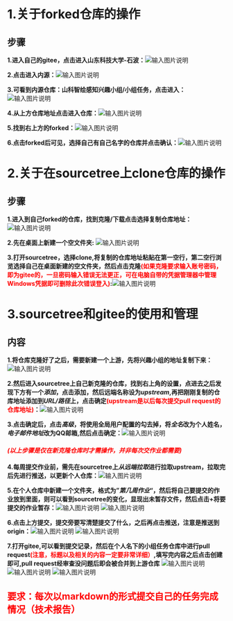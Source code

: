 # 1.关于forked仓库的操作

## 步骤

**1.进入自己的gitee，点击进入山东科技大学-石波：**![输入图片说明](https://images.gitee.com/uploads/images/2021/0119/125019_3f429eff_8147644.png "屏幕截图.png")

**2.点击进入内源：**![输入图片说明](https://images.gitee.com/uploads/images/2021/0119/125135_55970218_8147644.png "屏幕截图.png")

**3.可看到内源仓库：山科智绘感知兴趣小组/小组任务，点击进入：**![输入图片说明](https://images.gitee.com/uploads/images/2021/0119/125233_ac6cec5a_8147644.png "屏幕截图.png")

**4.从上方仓库地址点击进入仓库：**![输入图片说明](https://images.gitee.com/uploads/images/2021/0119/125317_4132985c_8147644.png "屏幕截图.png")

**5.找到右上方的forked：**![输入图片说明](https://images.gitee.com/uploads/images/2021/0119/125402_d50cef27_8147644.png "屏幕截图.png")

**6.点击forked后可见，选择自己有自己名字的仓库并点击确认：**![输入图片说明](https://images.gitee.com/uploads/images/2021/0119/125433_2ec80ea8_8147644.png "屏幕截图.png")

# 2.关于在sourcetree上clone仓库的操作

## 步骤

**1.进入到自己forked的仓库，找到克隆/下载点击选择复制仓库地址：**![输入图片说明](https://images.gitee.com/uploads/images/2021/0119/125810_740ee151_8147644.png "屏幕截图.png")

**2.先在桌面上新建一个空文件夹:**
![输入图片说明](https://images.gitee.com/uploads/images/2021/0119/132532_367513b7_8147644.png "屏幕截图.png")

**3.打开sourcetree，选择clone,将复制的仓库地址粘贴在第一空行，第二空行浏览选择自己在桌面新建的空文件夹，然后点击克隆<font color=red>(如果克隆要求输入账号密码，即为gitee的，一旦密码输入错误无法更正，可在电脑自带的凭据管理器中管理Windows凭据即可删除此次错误登入)</font>:**![输入图片说明](https://images.gitee.com/uploads/images/2021/0119/132700_087127e1_8147644.png "屏幕截图.png")

# 3.sourcetree和gitee的使用和管理

## 内容

**1.将仓库克隆好了之后，需要新建一个上游，先将兴趣小组的地址复制下来：**![输入图片说明](https://images.gitee.com/uploads/images/2021/0119/134138_92f0aeca_8147644.png "屏幕截图.png")

**2.然后进入sourcetree上自己新克隆的仓库，找到右上角的设置，点进去之后发现下方有一个*添加*，点击添加，然后远端名称设为*upstream*,再把刚刚复制的仓库地址添加到*URL/路径*上，点击确定<font color=red>(upstream是以后每次提交pull request的仓库地址)</font>：**![输入图片说明](https://images.gitee.com/uploads/images/2021/0119/134502_44ea437b_8147644.png "屏幕截图.png")

**3.点击确定后，点击*高级*，将使用全局用户配置的勾去掉，将*全名*改为个人姓名，*电子邮件地址*改为QQ邮箱,然后点击确定：**![输入图片说明](https://images.gitee.com/uploads/images/2021/0119/135012_fcb23069_8147644.png "屏幕截图.png")

#### *<font color=red>(以上步骤是仅在新克隆仓库时才需操作，并非每次交作业都需要)</font>*

**4.每周提交作业前，需先在sourcetree上*从远端拉取*进行拉取upstream，拉取完后先进行推送，以更新个人仓库：**![输入图片说明](https://images.gitee.com/uploads/images/2021/0119/140055_bf67b830_8147644.png "屏幕截图.png")

**5.在个人仓库中新建一个文件夹，格式为”*第几周作业*“，然后将自己要提交的作业放到里面，则可以看到sourcetree的变化，显现出未暂存文件，然后点击+将要提交的作业暂存：**![输入图片说明](https://images.gitee.com/uploads/images/2021/0119/140439_752d6f0b_8147644.png "屏幕截图.png")
![输入图片说明](https://images.gitee.com/uploads/images/2021/0119/140612_b3240c8d_8147644.png "屏幕截图.png")

**6.点击上方提交，提交旁要写清楚提交了什么，之后再点击推送，注意是推送到origin：**![输入图片说明](https://images.gitee.com/uploads/images/2021/0119/141133_f424e1fc_8147644.png "屏幕截图.png")
![输入图片说明](https://images.gitee.com/uploads/images/2021/0119/141155_2353523b_8147644.png "屏幕截图.png")

**7.打开gitee,可以看到提交记录，然后在个人名下的小组任务仓库中进行pull request<font color=red>(注意，标题以及相关的内容一定要非常详细）</font>,填写完内容之后点击创建即可,pull request经审查没问题后即会被合并到上游仓库**
![输入图片说明](https://images.gitee.com/uploads/images/2021/0119/141401_1b58dfbd_8147644.png "屏幕截图.png")
![输入图片说明](https://images.gitee.com/uploads/images/2021/0119/141334_ba82852f_8147644.png "屏幕截图.png")
![输入图片说明](https://images.gitee.com/uploads/images/2021/0119/141531_bd1ebc1f_8147644.png "屏幕截图.png")


## <font color=red>要求：每次以markdown的形式提交自己的任务完成情况（技术报告）</font>